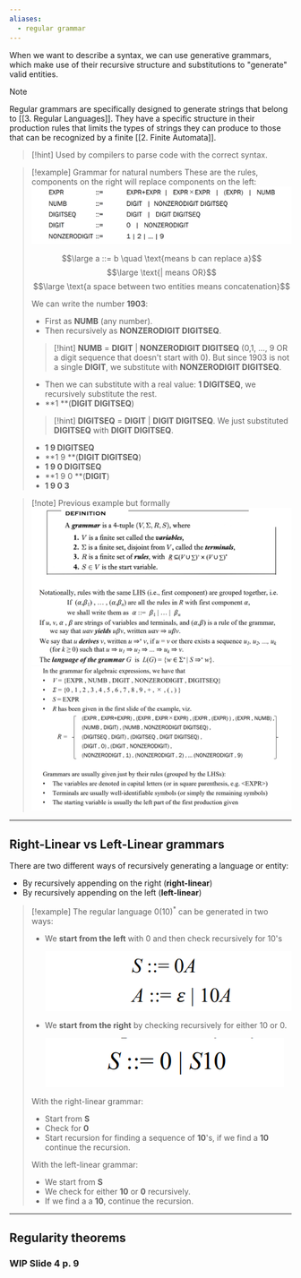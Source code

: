 ```yaml
---
aliases:
  - regular grammar
---
```

When we want to describe a syntax, we can use generative grammars, which make use of their recursive structure and substitutions to "generate" valid entities.

> [!note]
> Regular grammars are specifically designed to generate strings that belong to [[3. Regular Languages]]. They have a specific structure in their production rules that limits the types of strings they can produce to those that can be recognized by a finite [[2. Finite Automata]].

> [!hint]
> Used by compilers to parse code with the correct syntax.

> [!example] Grammar for natural numbers
> These are the rules, components on the right will replace components on the left:
> ![](../z_images/Pasted%20image%2020241117160130.png)
> 
> $$\large a ::= b \quad \text{means b can replace a}$$
> $$\large \text{| means OR}$$
> $$\large \text{a space between two entities means concatenation}$$
> 
> We can write the number **1903**:
> - First as **NUMB** (any number).
> - Then recursively as **NONZERODIGIT DIGITSEQ**.
> > [!hint]
> > **NUMB** = **DIGIT** | **NONZERODIGIT DIGITSEQ** (0,1, ..., 9 OR a digit sequence that doesn't start with 0).
> > But since 1903 is not a single **DIGIT**, we substitute with **NONZERODIGIT DIGITSEQ**.
> - Then we can substitute with a real value: **1 DIGITSEQ**, we recursively substitute the rest.
> - **1 **(**DIGIT DIGITSEQ**)
> > [!hint]
> > **DIGITSEQ** = **DIGIT** | **DIGIT DIGITSEQ**.
> > We just substituted **DIGITSEQ** with **DIGIT DIGITSEQ**.
> - **1 9 DIGITSEQ**
> - **1 9 **(**DIGIT DIGITSEQ**)
> - **1 9 0 DIGITSEQ**
> - **1 9 0 **(**DIGIT**)
> - **1 9 0 3**

> [!note] Previous example but formally
> ![](../z_images/Pasted%20image%2020241118110359.png)
> ![](../z_images/Pasted%20image%2020241118110415.png)

---

## Right-Linear vs Left-Linear grammars

There are two different ways of recursively generating a language or entity:

- By recursively appending on the right (**right-linear**)
- By recursively appending on the left (**left-linear**)

> [!example]
> The regular language $0(10)^*$ can be generated in two ways:
> - We **start from the left** with $0$ and then check recursively for $10$'s
>   
> 	![](../z_images/Pasted%20image%2020241119113011.png)
> 
> - We **start from the right** by checking recursively for either $10$ or $0$.
>   
>   ![](../z_images/Pasted%20image%2020241119113150.png)
>   
> With the right-linear grammar:
> - Start from **S**
> - Check for **0**
> - Start recursion for finding a sequence of **10**'s, if we find a **10** continue the recursion.
>   
> With the left-linear grammar:
> - We start from **S**
> - We check for either **10** or **0** recursively.
> - If we find a a **10**, continue the recursion.

---


## Regularity theorems

### WIP Slide 4 p. 9